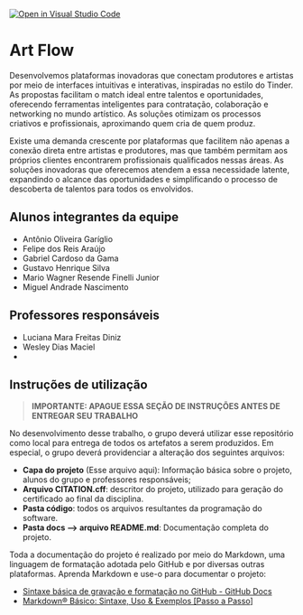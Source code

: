 [![Open in Visual Studio Code](https://classroom.github.com/assets/open-in-vscode-2e0aaae1b6195c2367325f4f02e2d04e9abb55f0b24a779b69b11b9e10269abc.svg)](https://classroom.github.com/online_ide?assignment_repo_id=19064348&assignment_repo_type=AssignmentRepo)
# Art Flow

Desenvolvemos plataformas inovadoras que conectam produtores e artistas por meio de interfaces intuitivas e interativas, inspiradas no estilo do Tinder. As propostas facilitam o match ideal entre talentos e oportunidades, oferecendo ferramentas inteligentes para contratação, colaboração e networking no mundo artístico. As soluções otimizam os processos criativos e profissionais, aproximando quem cria de quem produz.

Existe uma demanda crescente por plataformas que facilitem não apenas a conexão direta entre artistas e produtores, mas que também permitam aos próprios clientes encontrarem profissionais qualificados nessas áreas. As soluções inovadoras que oferecemos atendem a essa necessidade latente, expandindo o alcance das oportunidades e simplificando o processo de descoberta de talentos para todos os envolvidos.

## Alunos integrantes da equipe

* Antônio Oliveira Garíglio
* Felipe dos Reis Araújo
* Gabriel Cardoso da Gama
* Gustavo Henrique Silva
* Mario Wagner Resende Finelli Junior
* Miguel Andrade Nascimento


## Professores responsáveis

* Luciana Mara Freitas Diniz
* Wesley Dias Maciel
*



## Instruções de utilização 

> **IMPORTANTE: APAGUE ESSA SEÇÃO DE INSTRUÇÕES ANTES DE ENTREGAR SEU TRABALHO**

No desenvolvimento desse trabalho, o grupo deverá utilizar esse repositório como local para entrega de todos os artefatos a serem produzidos. Em especial, o grupo deverá providenciar a alteração dos seguintes arquivos:

* **Capa do projeto** (Esse arquivo aqui): Informação básica sobre o projeto, alunos do grupo e professores responsáveis;
* **Arquivo CITATION.cff**: descritor do projeto, utilizado para geração do certificado ao final da disciplina.
* **Pasta código**: todos os arquivos resultantes da programação do software.
* **Pasta docs --> arquivo README.md**: Documentação completa do projeto.

Toda a documentação do projeto é realizado por meio do Markdown, uma linguagem de formatação adotada pelo GitHub e por diversas outras plataformas. Aprenda Markdown e use-o para documentar o projeto:

* [Sintaxe básica de gravação e formatação no GitHub - GitHub Docs](https://docs.github.com/pt/get-started/writing-on-github/getting-started-with-writing-and-formatting-on-github/basic-writing-and-formatting-syntax)
* [Markdown® Básico: Sintaxe, Uso &amp; Exemplos [Passo a Passo]](https://markdown.net.br/sintaxe-basica/)
